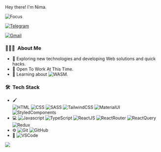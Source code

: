 Hey there! I'm Nima.

![Focus](https://img.shields.io/badge/Focus-Frontend-brightgreen)

<a href="https://t.me/nima_n_i" target="_blank"><img src="https://img.shields.io/badge/-Telegram-2CA5E0?style=flat&labelColor=2CA5E0&logo=telegram&logoColor=white" alt="Telegram"></a>



<a href = "mailto: nima.er.84@gmail.com"><img src="https://img.shields.io/badge/Gmail-D14836?style=flat&logo=gmail&logoColor=white" alt="Gmail"></a>

<h3> 👨🏻‍💻 &nbsp;About Me </h3>

- 🤔 Exploring new technologies and developing Web solutions and quick hacks.
- 💼 Open To Work At This Time.
- 🌱 Learning about ![WASM](https://img.shields.io/badge/-Bootstrap-563D7C?style=flat&logo=bootstrap&logoColor=white).

<h3> 🛠 &nbsp;Tech Stack</h3>

- :paintbrush:	
  ![HTML](https://img.shields.io/badge/-HTML-E34F26?style=flat&logo=html5&logoColor=white)
  ![CSS](https://img.shields.io/badge/-CSS-1572B6?style=flat&logo=css3&logoColor=white)
  ![SASS](https://img.shields.io/badge/-SASS-CC6699?style=flat&logo=sass&logoColor=white)
  ![TailwindCSS](https://img.shields.io/badge/-Tailwind_CSS-38B2AC?style=flat&logo=tailwindCss&logoColor=white)
  ![MaterialUI](https://img.shields.io/badge/-Material_UI-0081CB?style=flat&logo=mui&logoColor=white)
  ![StyledComponents](https://img.shields.io/badge/-Styled_Components-DB7093?style=flat&logo=styledcomponents&logoColor=white)
- 💻
  ![Javascript](https://img.shields.io/badge/-Javascript-F7DF1E?style=flat&logo=javascript&logoColor=black)
  ![TypeScript](https://img.shields.io/badge/-TypeScript-007ACC?style=flat&logo=typeScript&logoColor=white)
  ![ReactJS](https://img.shields.io/badge/-React_JS-20232A?style=flat&logo=react&logoColor=61DAFB)
  ![ReactRouter](https://img.shields.io/badge/-React_Router-CA4245?style=flat&logo=reactrouter&logoColor=white)
  ![ReactQuery](https://img.shields.io/badge/-React_Query-042035?style=flat&logo=reactquery&logoColor=white)
  ![Redux](https://img.shields.io/badge/-Redux_Thunk_Saga-593D88?style=flat&logo=redux&logoColor=white)
- ⚙️
  ![Git](https://img.shields.io/badge/-Git-333333?style=flat&logo=git)
  ![GitHub](https://img.shields.io/badge/-GitHub-333333?style=flat&logo=github)
- 🔧
  ![VSCode](https://img.shields.io/badge/-VSCode-333333?style=flat&logo=visualstudiocode&logoColor=277dff)

<img src="https://github-readme-stats.vercel.app/api?username=NimaNaderi&theme=nord&show_icons=true" />
